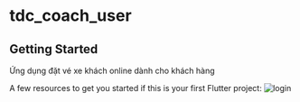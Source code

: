 # tdc_coach_user

## Getting Started

Ứng dụng đặt vé xe khách online dành cho khách hàng

A few resources to get you started if this is your first Flutter project:
![login](https://github.com/TranDangKhoaID/coach_ticket_booking_user/assets/115960014/79e4baf3-5f0c-4aa7-ac07-a1540155d48e)
